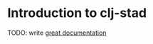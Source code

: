 # Introduction to clj-stad

TODO: write [great documentation](http://jacobian.org/writing/what-to-write/)
